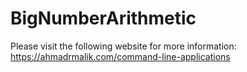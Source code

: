 # BigNumberArithmetic

Please visit the following website for more information:
https://ahmadrmalik.com/command-line-applications

